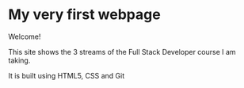 # My very first webpage 

Welcome! 

This site shows the 3 streams of the Full Stack Developer course I am taking. 

It is built using HTML5, CSS and Git 
